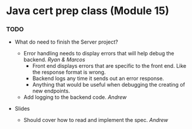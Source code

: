 # Java cert prep class (Module 15)

<style>
@media print {
  pre {
    border: 1px solid gray;
    page-break-inside: avoid;
  }
}

.break {
  page-break-after: always;
}
</style>

### TODO

- What do need to finish the Server project?
  - Error handling needs to display errors that will help debug the backend. _Ryan & Marcos_
    - Front end displays errors that are specific to the front end. Like the response format is wrong.
    - Backend logs any time it sends out an error response.
    - Anything that would be useful when debugging the creating of new endpoints.
  - Add logging to the backend code. _Andrew_

- Slides
  - Should cover how to read and implement the spec. _Andrew_
